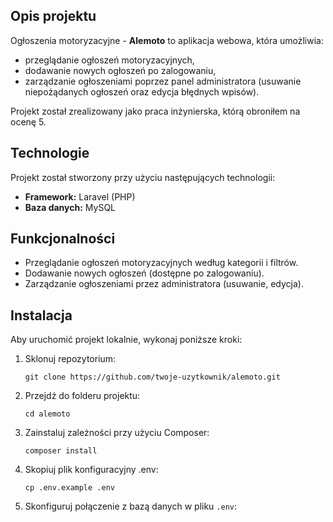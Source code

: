<h2>Opis projektu</h2>
<p>
    Ogłoszenia motoryzacyjne - <strong>Alemoto</strong> to aplikacja webowa, która umożliwia:
</p>
<ul>
    <li>przeglądanie ogłoszeń motoryzacyjnych,</li>
    <li>dodawanie nowych ogłoszeń po zalogowaniu,</li>
    <li>zarządzanie ogłoszeniami poprzez panel administratora (usuwanie niepożądanych ogłoszeń oraz edycja błędnych wpisów).</li>
</ul>
<p>Projekt został zrealizowany jako praca inżynierska, którą obroniłem na ocenę 5.</p>

<h2>Technologie</h2>
<p>Projekt został stworzony przy użyciu następujących technologii:</p>
<ul>
    <li><strong>Framework:</strong> Laravel (PHP)</li>
    <li><strong>Baza danych:</strong> MySQL</li>
</ul>

<h2>Funkcjonalności</h2>
<ul>
    <li>Przeglądanie ogłoszeń motoryzacyjnych według kategorii i filtrów.</li>
    <li>Dodawanie nowych ogłoszeń (dostępne po zalogowaniu).</li>
    <li>Zarządzanie ogłoszeniami przez administratora (usuwanie, edycja).</li>
</ul>

<h2>Instalacja</h2>
<p>Aby uruchomić projekt lokalnie, wykonaj poniższe kroki:</p>
<ol>
    <li>Sklonuj repozytorium:
        <pre><code>git clone https://github.com/twoje-uzytkownik/alemoto.git</code></pre>
    </li>
    <li>Przejdź do folderu projektu:
        <pre><code>cd alemoto</code></pre>
    </li>
    <li>Zainstaluj zależności przy użyciu Composer:
        <pre><code>composer install</code></pre>
    </li>
    <li>Skopiuj plik konfiguracyjny .env:
        <pre><code>cp .env.example .env</code></pre>
    </li>
    <li>Skonfiguruj połączenie z bazą danych w pliku <code>.env</code>:
        <pre><code>
